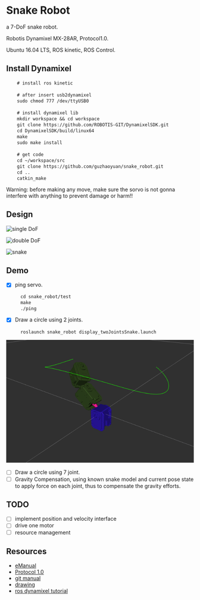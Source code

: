 # Snake Robot

a 7-DoF snake robot.

Robotis Dynamixel MX-28AR, Protocol1.0.

Ubuntu 16.04 LTS, ROS kinetic, ROS Control.

## Install Dynamixel

		# install ros kinetic

		# after insert usb2dynamixel
		sudo chmod 777 /dev/ttyUSB0
		
		# install dynamixel lib
		mkdir workspace && cd workspace
		git clone https://github.com/ROBOTIS-GIT/DynamixelSDK.git
		cd DynamixelSDK/build/linux64
		make
		sudo make install
		
		# get code
		cd ~/workspace/src
		git clone https://github.com/guzhaoyuan/snake_robot.git
		cd ..
		catkin_make
	

Warning: before making any move, make sure the sorvo is not gonna interfere with anything to prevent damage or harm!!

## Design

![single DoF](meta/gif/single.gif)

![double DoF](meta/gif/double.gif)

![snake](meta/gif/snake.gif)

## Demo

- [x] ping servo.

		cd snake_robot/test
		make
		./ping

- [x] Draw a circle using 2 joints.

		roslaunch snake_robot display_twoJointsSnake.launch 

![demo2](meta/pic/demo2.png)

- [ ] Draw a circle using 7 joint.
- [ ] Gravity Compensation, using known snake model and current pose state to apply force on each joint, thus to compensate the gravity efforts.

## TODO

- [ ] implement position and velocity interface
- [ ] drive one motor
- [ ] resource management

## Resources

- [eManual](http://support.robotis.com/en/product/actuator/dynamixel/mx_series/mx-28(2.0).htm)
- [Protocol 1.0](https://github.com/ROBOTIS-GIT/DynamixelSDK)
- [git manual](https://github.com/ROBOTIS-GIT/emanual/blob/master/docs/en/dxl/mx/mx-28-2.md)
- [drawing](https://github.com/ROBOTIS-GIT/emanual/blob/master/docs/en/dxl/mx/mx-28-2.md#drawings)
- [ros dynamixel tutorial](http://wiki.ros.org/dynamixel_controllers/Tutorials/Creating%20a%20joint%20torque%20controller)